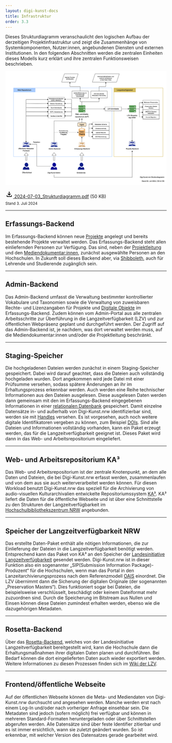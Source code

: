 ```yaml
---
layout: digi-kunst-docs
title: Infrastruktur
order: 3.3
---
```


Dieses Strukturdiagramm veranschaulicht den logischen Aufbau der derzeitigen Projektinfrastruktur und zeigt die Zusammenhänge von Systemkomponenten, Nutzer:innen, angebundenen Diensten und externen Institutionen. In den folgenden Abschnitten werden die zentralen Einheiten dieses Modells kurz erklärt und ihre zentralen Funktionsweisen beschrieben.

[![Digi-Kunst-Strukturdiagramm Stand Juli 2024](/assets/images/2024-07-03_Strukturdiagramm.png 'Das Strukturdiagramm veranschaulicht den logischen Aufbau der intendierten Projektinfrastruktur')](/assets/images/2024-07-03_Strukturdiagramm.png)

[<svg class="download-icon" xmlns="https://www.w3.org/2000/svg" height="24" viewBox="0 -960 960 960" width="24"><path d="M480-320 280-520l56-58 104 104v-326h80v326l104-104 56 58-200 200ZM240-160q-33 0-56.5-23.5T160-240v-120h80v120h480v-120h80v120q0 33-23.5 56.5T720-160H240Z"/></svg> 2024-07-03_Strukturdiagramm.pdf](/assets/documents/2024-07-03_Strukturdiagramm.pdf) (50 KB)\
<sub>Stand 3. Juli 2024</sub>

----

## Erfassungs-Backend

Im Erfassungs-Backend können neue [Projekte](/ressourcen/entitaeten_und_attribute_des_datenmodells.html#zentrale-entitäten-projekt-und-ereignis) angelegt und bereits bestehende Projekte verwaltet werden. Das Erfassungs-Backend steht allen einliefernden Personen zur Verfügung. Das sind, neben der [Projektleitung](/projektstruktur/team.html#gesamtprojektleitung) und den [Mediendokumentar:innen](/projektstruktur/team.html#mediendokumentarinnen), zunächst ausgewählte Personen an den Hochschulen. In Zukunft soll dieses Backend aber, via [Shibboleth](https://www.shibboleth.net/), auch für Lehrende und Studierende zugänglich sein.

----

## Admin-Backend

Das Admin-Backend umfasst die Verwaltung bestimmter kontrollierter Vokabulare und Taxonomien sowie die Verwaltung von zuweisbaren Rechte- und Lizenzangaben für Projekte und [Digitale Objekte](/ressourcen/entitaeten_und_attribute_des_datenmodells.html#ereignis-digitale-objekte) im Erfassungs-Backend. Zudem können vom Admin-Portal aus alle zentralen Arbeitsschritte zur Überführung in die Langzeitverfügbarkeit (LZV) und zur öffentlichen Webpräsenz geplant und durchgeführt werden. Der Zugriff auf das Admin-Backend ist, je nachdem, was dort verwaltet werden muss, auf die Mediendokumentar:innen und/oder die Projektleitung beschränkt.

----

## Staging-Speicher

Die hochgeladenen Dateien werden zunächst in einem Staging-Speicher gespeichert. Dabei wird darauf geachtet, dass die Dateien auch vollständig hochgeladen wurden. Dort angekommen wird jede Datei mit einer Prüfsumme versehen, sodass spätere Änderungen an ihr im Erhaltungsprozess erkennbar werden. Auch werden eine Reihe technischer Informationen aus den Dateien ausgelesen. Diese ausgelesen Daten werden dann gemeinsam mit den im Erfassungs-Backend eingegebenen Informationen in einer [relationalen Datenbank](https://www.ibm.com/de-de/topics/relational-databases) gespeichert. Damit einzelne Datensätze in- und außerhalb von Digi-Kunst.nrw identifizierbar sind, werden sie mit [Handles](https://www.handle.net/) versehen. Es ist vorgesehen, auch noch weitere digitale Identifikatoren vergeben zu können, zum Beispiel [DOIs](https://www.doi.org/). Sind alle Dateien und Informationen vollständig vorhanden, kann ein Paket erzeugt werden, das für die Langzeitverfügbarkeit geeignet ist. Dieses Paket wird dann in das Web- und Arbeitsrepositorium eingeliefert.

----

## Web- und Arbeitsrepositorium KA³

Das Web- und Arbeitsrepositorium ist der zentrale Knotenpunkt, an dem alle Daten und Dateien, die bei Digi-Kunst.nrw erfasst werden, zusammenlaufen und von dem aus sie auch weiterverarbeitet werden können. Für diesen Workload benutzt Digi-Kunst.nrw das speziell für die Archivierung von audio-visuellen Kulturarchivalien entwickelte Repositoriumssystem [KA³](https://ka3.uni-koeln.de/). KA³ liefert die Daten für die öffentliche Webseite und ist über eine Schnittstelle zu den Strukturen der Langzeitverfügbarkeit im [Hochschulbibliothekszentrum NRW](https://www.hbz-nrw.de/) angebunden.

----

## Speicher der Langzeitverfügbarkeit NRW

Das erstellte Daten-Paket enthält alle nötigen Informationen, die zur Einlieferung der Dateien in die Langzeitverfügbarkeit benötigt werden. Entsprechend kann das Paket von KA³ an den Speicher der [Landesinitiative Langzeitverfügbarkeit](https://www.lzv.nrw/) gesendet werden. Digi-Kunst.nrw ist in dieser Funktion also ein sogenannter „SIP(Submission Information Package)-Produzent“ für die Hochschulen, wenn man das Portal in den Lanzeitarchivierungsprozess nach dem Referenzmodell [OAIS](https://www.forschungsdaten.org/index.php/OAIS) einordnet. Die LZV übernimmt dann die Sicherung der digitalen Originale (der sogenannten „Preservation Masters“). Dies funktioniert sogar bei Dateien, die beispielsweise verschlüsselt, beschädigt oder keinem Dateiformat mehr zuzuordnen sind. Durch die Speicherung im Bitstream aus Nullen und Einsen können diese Dateien zumindest erhalten werden, ebenso wie die dazugehörigen Metadaten.

----

## Rosetta-Backend

Über das [Rosetta-Backend](https://www.lzv.nrw/ueber-lzv/wie-funktioniert-lzv), welches von der Landesinitiative Langzeitverfügbarkeit bereitgestellt wird, kann die Hochschule dann die Erhaltungsmaßnahmen ihrer digitalen Daten planen und durchführen. Bei Bedarf können die dort eingelieferten Daten auch wieder exportiert werden. Weitere Informationen zu diesen Prozessen finden sich im [Wiki der LZV](https://service-wiki.hbz-nrw.de/display/LLZV/Landesweite+LZV+-+Willkommen).
 
----

## Frontend/öffentliche Webseite

Auf der öffentlichen Webseite können die Meta- und Mediendaten von Digi-Kunst.nrw durchsucht und angesehen werden. Manche werden erst nach einem Log-In und/oder nach vorheriger Anfrage einsehbar sein. Die Metadaten sind jedoch (sofern möglich) frei verfügbar und können in mehreren Standard-Formaten heruntergeladen oder über Schnittstellen abgerufen werden. Alle Datensätze sind über feste Identifier zitierbar und es ist immer ersichtlich, wann sie zuletzt geändert wurden. So ist erkennbar, mit welcher Version des Datensatzes gerade gearbeitet wird.